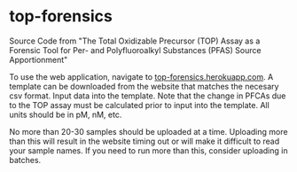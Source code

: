 # top-forensics
Source Code from "The Total Oxidizable Precursor (TOP) Assay as a Forensic Tool for Per- and Polyfluoroalkyl Substances (PFAS) Source Apportionment"

To use the web application, navigate to [top-forensics.herokuapp.com](top-forensics.herokuapp.com). A template can be downloaded from the website that matches the necesary csv format. Input data into the template. Note that the change in PFCAs due to the TOP assay must be calculated prior to input into the template. All units should be in pM, nM, etc. 

No more than 20-30 samples should be uploaded at a time. Uploading more than this will result in the website timing out or will make it difficult to read your sample names. If you need to run more than this, consider uploading in batches. 
